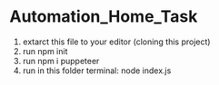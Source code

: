 # Automation_Home_Task

1. extarct this file to your editor (cloning this project)
2. run npm init
3. run npm i puppeteer
4. run in this folder terminal: node index.js
